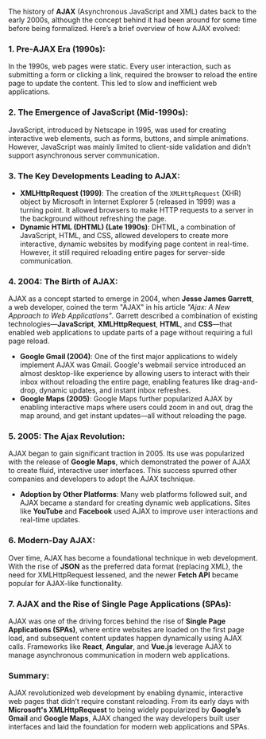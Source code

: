 The history of **AJAX** (Asynchronous JavaScript and XML) dates back to the early 2000s, although the concept behind it had been around for some time before being formalized. Here’s a brief overview of how AJAX evolved:

### 1. **Pre-AJAX Era (1990s)**:
In the 1990s, web pages were static. Every user interaction, such as submitting a form or clicking a link, required the browser to reload the entire page to update the content. This led to slow and inefficient web applications.

### 2. **The Emergence of JavaScript (Mid-1990s)**:
JavaScript, introduced by Netscape in 1995, was used for creating interactive web elements, such as forms, buttons, and simple animations. However, JavaScript was mainly limited to client-side validation and didn’t support asynchronous server communication.

### 3. **The Key Developments Leading to AJAX**:
- **XMLHttpRequest (1999)**: The creation of the `XMLHttpRequest` (XHR) object by Microsoft in Internet Explorer 5 (released in 1999) was a turning point. It allowed browsers to make HTTP requests to a server in the background without refreshing the page.
- **Dynamic HTML (DHTML) (Late 1990s)**: DHTML, a combination of JavaScript, HTML, and CSS, allowed developers to create more interactive, dynamic websites by modifying page content in real-time. However, it still required reloading entire pages for server-side communication.

### 4. **2004: The Birth of AJAX**:
AJAX as a concept started to emerge in 2004, when **Jesse James Garrett**, a web developer, coined the term "AJAX" in his article *"Ajax: A New Approach to Web Applications"*. Garrett described a combination of existing technologies—**JavaScript**, **XMLHttpRequest**, **HTML**, and **CSS**—that enabled web applications to update parts of a page without requiring a full page reload.

- **Google Gmail (2004)**: One of the first major applications to widely implement AJAX was Gmail. Google's webmail service introduced an almost desktop-like experience by allowing users to interact with their inbox without reloading the entire page, enabling features like drag-and-drop, dynamic updates, and instant inbox refreshes.
- **Google Maps (2005)**: Google Maps further popularized AJAX by enabling interactive maps where users could zoom in and out, drag the map around, and get instant updates—all without reloading the page.

### 5. **2005: The Ajax Revolution**:
AJAX began to gain significant traction in 2005. Its use was popularized with the release of **Google Maps**, which demonstrated the power of AJAX to create fluid, interactive user interfaces. This success spurred other companies and developers to adopt the AJAX technique.

- **Adoption by Other Platforms**: Many web platforms followed suit, and AJAX became a standard for creating dynamic web applications. Sites like **YouTube** and **Facebook** used AJAX to improve user interactions and real-time updates.

### 6. **Modern-Day AJAX**:
Over time, AJAX has become a foundational technique in web development. With the rise of **JSON** as the preferred data format (replacing XML), the need for XMLHttpRequest lessened, and the newer **Fetch API** became popular for AJAX-like functionality.

### 7. **AJAX and the Rise of Single Page Applications (SPAs)**:
AJAX was one of the driving forces behind the rise of **Single Page Applications (SPAs)**, where entire websites are loaded on the first page load, and subsequent content updates happen dynamically using AJAX calls. Frameworks like **React**, **Angular**, and **Vue.js** leverage AJAX to manage asynchronous communication in modern web applications.

### Summary:
AJAX revolutionized web development by enabling dynamic, interactive web pages that didn’t require constant reloading. From its early days with **Microsoft's XMLHttpRequest** to being widely popularized by **Google’s Gmail** and **Google Maps**, AJAX changed the way developers built user interfaces and laid the foundation for modern web applications and SPAs.
